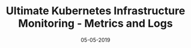 ---
title: "Ultimate Kubernetes Infrastructure Monitoring - Metrics and Logs"

date: 05-05-2019

link: https://medium.com/deepaksood619/ultimate-kubernetes-infrastructure-monitoring-metrics-logs-c7b871d797bd

categories:
  - Technology

tags:
  - Kubernetes
  - Tutorial
  - Monitoring
---